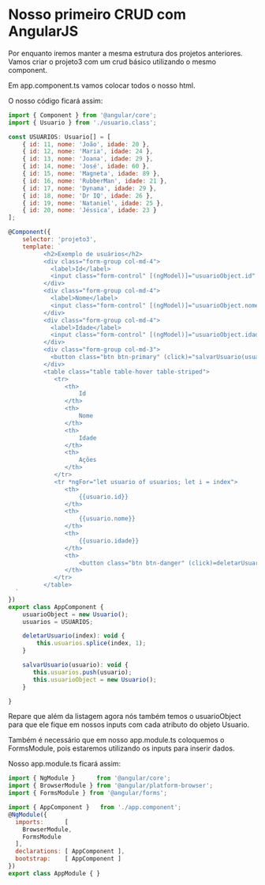 # Nosso primeiro CRUD com AngularJS

Por enquanto iremos manter a mesma estrutura dos projetos anteriores.
Vamos criar o projeto3 com um crud básico utilizando o mesmo component.

Em app.component.ts vamos colocar todos o nosso html.

O nosso código ficará assim:

~~~javascript
import { Component } from '@angular/core';
import { Usuario } from './usuario.class';

const USUARIOS: Usuario[] = [
    { id: 11, nome: 'João', idade: 20 },
    { id: 12, nome: 'Maria', idade: 24 },
    { id: 13, nome: 'Joana', idade: 29 },
    { id: 14, nome: 'José', idade: 60 },
    { id: 15, nome: 'Magneta', idade: 89 },
    { id: 16, nome: 'RubberMan', idade: 21 },
    { id: 17, nome: 'Dynama', idade: 29 },
    { id: 18, nome: 'Dr IQ', idade: 26 },
    { id: 19, nome: 'Nataniel', idade: 25 },
    { id: 20, nome: 'Jéssica', idade: 23 }
];

@Component({
    selector: 'projeto3',
    template: `
          <h2>Exemplo de usuários</h2>
          <div class="form-group col-md-4">
            <label>Id</label>
            <input class="form-control" [(ngModel)]="usuarioObject.id"   />
          </div>
          <div class="form-group col-md-4">
            <label>Nome</label>
            <input class="form-control" [(ngModel)]="usuarioObject.nome"   />
          </div>
          <div class="form-group col-md-4">
            <label>Idade</label>
            <input class="form-control" [(ngModel)]="usuarioObject.idade"   />
          </div>
          <div class="form-group col-md-3">
            <button class="btn btn-primary" (click)="salvarUsuario(usuarioObject)">Salvar</button>
          </div>
          <table class="table table-hover table-striped">
             <tr>
                <th>
                    Id
                </th>
                <th>
                    Nome
                </th>
                <th>
                    Idade
                </th>
                <th>
                    Ações
                </th>
             </tr>
             <tr *ngFor="let usuario of usuarios; let i = index">
                <th>
                    {{usuario.id}}
                </th>
                <th>
                    {{usuario.nome}}
                </th>
                <th>
                    {{usuario.idade}}
                </th>
                <th>
                    <button class="btn btn-danger" (click)=deletarUsuario(i)>Deletar</button>
                </th>
             </tr>
          </table>
  `
})
export class AppComponent {
    usuarioObject = new Usuario();
    usuarios = USUARIOS;

    deletarUsuario(index): void {
        this.usuarios.splice(index, 1);
    }

    salvarUsuario(usuario): void {
       this.usuarios.push(usuario);
       this.usuarioObject = new Usuario();
    }

}

~~~

Repare que além da listagem agora nós também temos o usuarioObject para que ele fique em nossos inputs com cada atributo do objeto Usuario.

Também é necessário que em nosso app.module.ts coloquemos o FormsModule, pois estaremos utilizando os inputs para inserir dados.

Nosso app.module.ts ficará assim:


~~~javascript
import { NgModule }      from '@angular/core';
import { BrowserModule } from '@angular/platform-browser';
import { FormsModule } from '@angular/forms';

import { AppComponent }   from './app.component';
@NgModule({
  imports:      [
    BrowserModule,
    FormsModule
  ],
  declarations: [ AppComponent ],
  bootstrap:    [ AppComponent ]
})
export class AppModule { }
~~~
